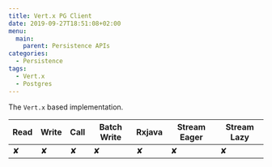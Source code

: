 ```yaml
---
title: Vert.x PG Client
date: 2019-09-27T18:51:08+02:00
menu:
  main:
    parent: Persistence APIs
categories:
  - Persistence
tags:
  - Vert.x
  - Postgres
---
```


The `Vert.x` based implementation.

| Read | Write | Call | Batch Write | Rxjava | Stream Eager | Stream Lazy |
|------|-------|------|-------------|--------|--------------|-------------|
| ✘    | ✘     | ✘    | ✘           | ✘      | ✘            | ✘           |
